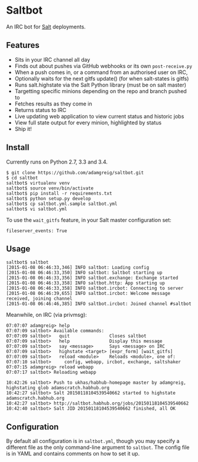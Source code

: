 # Saltbot
An IRC bot for [Salt](http://www.saltstack.com/community/) deployments.

## Features

 * Sits in your IRC channel all day
 * Finds out about pushes via GitHub webhooks or its own `post-receive.py`
 * When a push comes in, or a command from an authorised user on IRC,
 * Optionally waits for the next gitfs update() (for when salt-states is gitfs)
 * Runs salt.highstate via the Salt Python library (must be on salt master)
 * Targetting specific minions depending on the repo and branch pushed to
 * Fetches results as they come in
 * Returns status to IRC
 * Live updating web application to view current status and historic jobs
 * View full state output for every minion, highlighted by status
 * Ship it!

## Install

Currently runs on Python 2.7, 3.3 and 3.4.

    $ git clone https://github.com/adamgreig/saltbot.git
    $ cd saltbot
    saltbot$ virtualenv venv
    saltbot$ source venv/bin/activate
    saltbot$ pip install -r requirements.txt
    saltbot$ python setup.py develop
    saltbot$ cp saltbot.yml.sample saltbot.yml
    saltbot$ vi saltbot.yml

To use the `wait_gitfs` feature, in your Salt master configuration set:

    fileserver_events: True

## Usage

    saltbot$ saltbot
    [2015-01-08 06:46:33,346] INFO saltbot: Loading config
    [2015-01-08 06:46:33,350] INFO saltbot: Saltbot starting up
    [2015-01-08 06:46:33,356] INFO saltbot.exchange: Exchange started
    [2015-01-08 06:46:33,358] INFO saltbot.http: App starting up
    [2015-01-08 06:46:33,358] INFO saltbot.ircbot: Connecting to server
    [2015-01-08 06:46:39,655] INFO saltbot.ircbot: Welcome message received, joining channel
    [2015-01-08 06:46:46,385] INFO saltbot.ircbot: Joined channel #saltbot

Meanwhile, on IRC (via privmsg):

    07:07:07 adamgreig> help
    07:07:09 saltbot> Available commands:
    07:07:09 saltbot>   quit               Closes saltbot
    07:07:09 saltbot>   help               Display this message
    07:07:09 saltbot>   say <message>      Says <message> on IRC
    07:07:09 saltbot>   highstate <target> [expr_form] [wait_gitfs]
    07:07:09 saltbot>   reload <module>    Reloads <module>, one of:
    07:07:10 saltbot>     config, webapp, ircbot, exchange, saltshaker
    07:07:15 adamgreig> reload webapp
    07:07:17 saltbot> Reloading webapp

    10:42:26 saltbot> Push to ukhas/habhub-homepage master by adamgreig, highstating glob adamscratch.habhub.org
    10:42:27 saltbot> Salt 20150118104539540662 started to highstate adamscratch.habhub.org                     
    10:42:27 saltbot> http://saltbot.habhub.org/jobs/20150118104539540662                                       
    10:42:40 saltbot> Salt JID 20150118104539540662 finished, all OK                                            


## Configuration

By default all configuration is in `saltbot.yml`, though you may specify a
different file as the only command-line argument to `saltbot`. The config file
is in YAML and contains comments on how to set it up.
